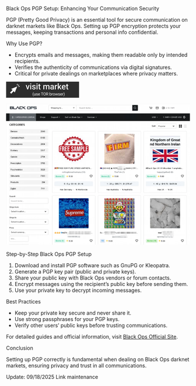 Black Ops PGP Setup: Enhancing Your Communication Security

PGP (Pretty Good Privacy) is an essential tool for secure communication on darknet markets like Black Ops. Setting up PGP encryption protects your messages, keeping transactions and personal info confidential.

Why Use PGP?

- Encrypts emails and messages, making them readable only by intended recipients.  
- Verifies the authenticity of communications via digital signatures.  
- Critical for private dealings on marketplaces where privacy matters.

 
[<img src="/previews/gray.webp" width="200">](http://blackopsaax7ieeljectvi3vn3a5m2wfssylcdqaswrvlbeptwzv5oid.onion)

<a href="http://blackopsaax7ieeljectvi3vn3a5m2wfssylcdqaswrvlbeptwzv5oid.onion"><img src="/previews/control.webp" alt="Verified blackops dark web" style="max-width: 100%;"></a>
 

Step-by-Step Black Ops PGP Setup

1. Download and install PGP software such as GnuPG or Kleopatra.  
2. Generate a PGP key pair (public and private keys).  
3. Share your public key with Black Ops vendors or forum contacts.  
4. Encrypt messages using the recipient’s public key before sending them.  
5. Use your private key to decrypt incoming messages.

Best Practices

- Keep your private key secure and never share it.  
- Use strong passphrases for your PGP keys.  
- Verify other users’ public keys before trusting communications.

For detailed guides and official information, visit [Black Ops Official Site](http://blackopsaax7ieeljectvi3vn3a5m2wfssylcdqaswrvlbeptwzv5oid.onion).

Conclusion

Setting up PGP correctly is fundamental when dealing on Black Ops darknet markets, ensuring privacy and trust in all communications.

Update:  09/18/2025 Link maintenance